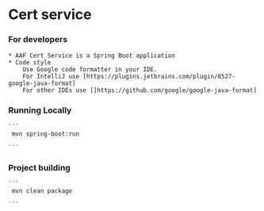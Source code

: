# Cert service

### For developers
    * AAF Cert Service is a Spring Boot application
    * Code style
        Use Google code formatter in your IDE.
        For IntelliJ use [https://plugins.jetbrains.com/plugin/8527-google-java-format]
        For other IDEs use []https://github.com/google/google-java-format]

### Running Locally
    ```
     mvn spring-boot:run

    ```

### Project building
    ```
     mvn clean package

    ```
